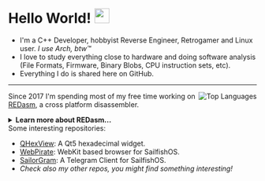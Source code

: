 <h1>Hello World! <img src="https://raw.githubusercontent.com/MartinHeinz/MartinHeinz/master/wave.gif" width="30px"></h1>
<ul>
  <li>I'm a C++ Developer, hobbyist Reverse Engineer, Retrogamer and Linux user. <i>I use Arch, btw™</i></li>
  <li>I love to study everything close to hardware and doing software analysis (File Formats, Firmware, Binary Blobs, CPU instruction sets, etc).</li>
  <li>Everything I do is shared here on GitHub.</li>
</ul>
<hr>
<a href="https://github.com/anuraghazra/github-readme-stats">
  <img align="right" src="https://github-readme-stats.vercel.app/api/top-langs/?username=dax89" alt="Top Languages">
</a>
<p align="left">
Since 2017 I'm spending most of my free time working on <a href="https://github.com/REDasmOrg/REDasm/tree/master">REDasm</a>, a cross platform disassembler.<br>
<details>
  <summary><b>Learn more about REDasm...</b></summary>
  <i>
    REDasm is under heavy development, check the "master" branch activity if you are interested.<br>
    You can also follow REDasm on 
    <a href="https://twitter.com/re_dasm">Twitter</a> or join the group on 
    <a href="https://t.me/REDasmDisassembler">Telegram</a> (please be aware that crack requests are not allowed).
  </i>
</details>
Some interesting repositories:
<ul>
<li><a href="https://github.com/Dax89/QHexView">QHexView</a>: A Qt5 hexadecimal widget.</li>
<li><a href="https://github.com/Dax89/WebPirate">WebPirate</a>: WebKit based browser for SailfishOS.</li>
<li><a href="https://github.com/QtGram/harbour-sailorgram">SailorGram</a>: A Telegram Client for SailfishOS.</li>
<li><i>Check also my other repos, you might find something interesting!</li>
</ul>
